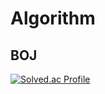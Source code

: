 # Algorithm

## BOJ
[![Solved.ac Profile](http://mazassumnida.wtf/api/v2/generate_badge?boj=beneeds)](https://solved.ac/beneeds/)
